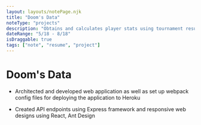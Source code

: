 ```yaml
---
layout: layouts/notePage.njk
title: "Doom's Data"
noteType: "projects"
description: "Obtains and calculates player stats using tournament results from the challong.com API"
dateRange: "5/18 - 8/18"
isDraggable: true
tags: ["note", "resume", "project"]
---
```


# Doom's Data

- Architected and developed web application as well as set up webpack config files for deploying the application to Heroku

- Created API endpoints using Express framework and responsive web designs using React, Ant Design

